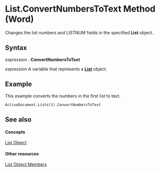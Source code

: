 
# List.ConvertNumbersToText Method (Word)

Changes the list numbers and LISTNUM fields in the specified  **List** object.


## Syntax

 _expression_ . **ConvertNumbersToText**

 _expression_ A variable that represents a **[List](2c3dae28-447a-af48-2966-e19ae75ab6c2.md)** object.


## Example

This example converts the numbers in the first list to text.


```
ActiveDocument.Lists(1).ConvertNumbersToText
```


## See also


#### Concepts


[List Object](2c3dae28-447a-af48-2966-e19ae75ab6c2.md)
#### Other resources


[List Object Members](939e2533-7d59-bc78-0e89-53e4f204da49.md)
